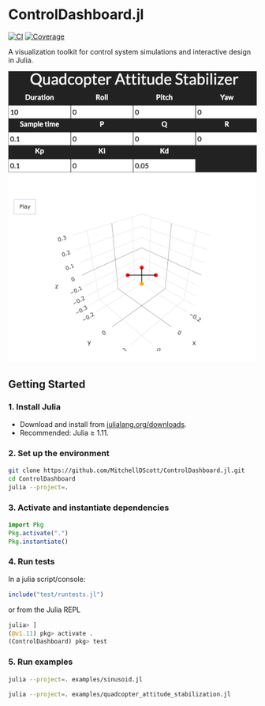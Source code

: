 # ControlDashboard.jl

[![CI](https://github.com/Mitchelldscott/ControlDashboard/actions/workflows/run_tests_with_coverage.yml/badge.svg)](https://github.com/Mitchelldscott/ControlDashboard/actions/workflows/CI.yml)
[![Coverage](https://codecov.io/gh/mitchelldscott/ControlDashboard/branch/master/graph/badge.svg?token=)](https://app.codecov.io/gh/mitchelldscott/ControlDashboard)
<!-- [![Docs](https://img.shields.io/badge/docs-html-blue.svg)](https://MitchellDScott.github.io/ControlDashboard/) -->

A visualization toolkit for control system simulations and interactive design in Julia.

![quadcopter design tool](./examples/stabilization_demo.png)

## Getting Started

### 1. **Install Julia**

* Download and install from [julialang.org/downloads](https://julialang.org/downloads/).
* Recommended: Julia ≥ 1.11.

### 2. **Set up the environment**

```bash
git clone https://github.com/MitchellDScott/ControlDashboard.jl.git
cd ControlDashboard
julia --project=.
```

### 3. **Activate and instantiate dependencies**

```julia
import Pkg
Pkg.activate(".")
Pkg.instantiate()
```

### 4. **Run tests**

In a julia script/console:

```julia
include("test/runtests.jl")
```

or from the Julia REPL

```julia
julia> ]
(@v1.11) pkg> activate .
(ControlDashboard) pkg> test
```

### 5. **Run examples**

```bash
julia --project=. examples/sinusoid.jl
```

```bash
julia --project=. examples/quadcopter_attitude_stabilization.jl
```
